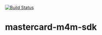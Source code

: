 [![Build Status](https://travis-ci.org/customweb/mastercard-m4m-sdk.svg?branch=master)](https://travis-ci.org/customweb/mastercard-m4m-sdk)

# mastercard-m4m-sdk
